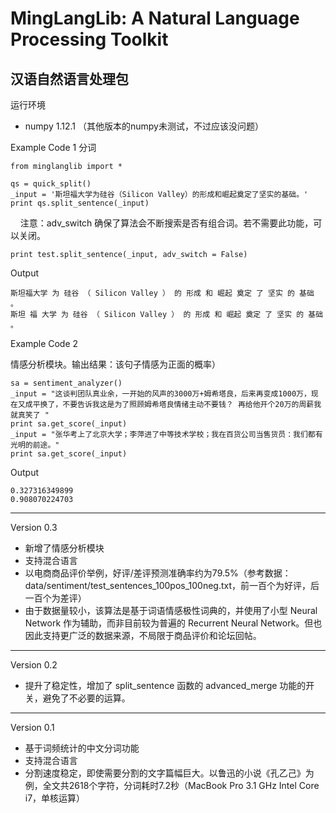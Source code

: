 MingLangLib: A Natural Language Processing Toolkit
=====
汉语自然语言处理包
------
运行环境
* numpy 1.12.1 （其他版本的numpy未测试，不过应该没问题）

Example Code 1 分词

    from minglanglib import *

    qs = quick_split()
    _input = '斯坦福大学为硅谷（Silicon Valley）的形成和崛起奠定了坚实的基础。'
    print qs.split_sentence(_input)
    
  注意：adv_switch 确保了算法会不断搜索是否有组合词。若不需要此功能，可以关闭。

    print test.split_sentence(_input, adv_switch = False)
    
Output

    斯坦福大学 为 硅谷 （ Silicon Valley ） 的 形成 和 崛起 奠定 了 坚实 的 基础 。
    斯坦 福 大学 为 硅谷 （ Silicon Valley ） 的 形成 和 崛起 奠定 了 坚实 的 基础 。
    
Example Code 2

  情感分析模块。输出结果：该句子情感为正面的概率）

    sa = sentiment_analyzer()
    _input = "这谈判团队真业余，一开始的风声的3000万+姆希塔良，后来再变成1000万，现在又成平换了，不要告诉我这是为了照顾姆希塔良情绪主动不要钱？ 再给他开个20万的周薪我就真笑了 "
    print sa.get_score(_input)
    _input = "张华考上了北京大学；李萍进了中等技术学校；我在百货公司当售货员：我们都有光明的前途。"
    print sa.get_score(_input)
    
Output

    0.327316349899
    0.908070224703
    
------
Version 0.3
* 新增了情感分析模块
* 支持混合语言
* 以电商商品评价举例，好评/差评预测准确率约为79.5%（参考数据：data/sentiment/test_sentences_100pos_100neg.txt，前一百个为好评，后一百个为差评）
* 由于数据量较小，该算法是基于词语情感极性词典的，并使用了小型 Neural Network 作为辅助，而非目前较为普遍的 Recurrent Neural Network。但也因此支持更广泛的数据来源，不局限于商品评价和论坛回帖。
------
Version 0.2
* 提升了稳定性，增加了 split_sentence 函数的 advanced_merge 功能的开关，避免了不必要的运算。
------
Version 0.1
* 基于词频统计的中文分词功能
* 支持混合语言
* 分割速度稳定，即使需要分割的文字篇幅巨大。以鲁迅的小说《孔乙己》为例，全文共2618个字符，分词耗时7.2秒（MacBook Pro 3.1 GHz Intel Core i7，单核运算）
